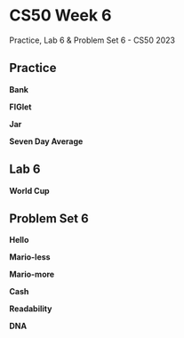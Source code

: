 # CS50 Week 6
Practice, Lab 6 &amp; Problem Set 6 - CS50 2023

## Practice
**Bank**

**FIGlet**

**Jar**

**Seven Day Average**

## Lab 6
**World Cup**

## Problem Set 6
**Hello**

**Mario-less**

**Mario-more**

**Cash**

**Readability**

**DNA**
